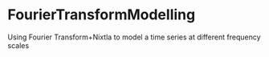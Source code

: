 # FourierTransformModelling
Using Fourier Transform+Nixtla to model a time series at different frequency scales
